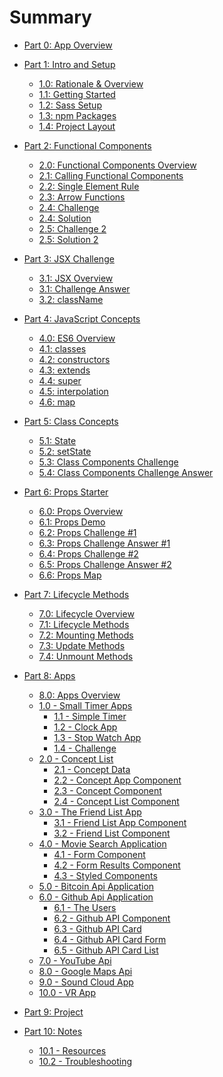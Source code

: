 # Summary
* [Part 0: App Overview](README.md)

* [Part 1: Intro and Setup]()
    * [1.0: Rationale & Overview](site/1.0-ReactRationale.md)
    * [1.1: Getting Started](site/1.1-GettingStarted.md)
    * [1.2: Sass Setup](site/1.2-Sass-Setup.md)
    * [1.3: npm Packages](site/1.3-npm-packages.md)
    * [1.4: Project Layout](site/1.4-Project-Layout.md)

* [Part 2: Functional Components]()
    * [2.0: Functional Components Overview](concepts/2-Functional-Components/2.0-Functional-Components.md)
    * [2.1: Calling Functional Components](concepts/2-Functional-Components/2.1-Functional-Component-Calling.md)
    * [2.2: Single Element Rule](concepts/2-Functional-Components/2.2-Functional-Component-Single-Element-Rule.md)
    * [2.3: Arrow Functions](concepts/2-Functional-Components/2.3-Functional-Component-Arrow-Functions.md)
    * [2.4: Challenge](concepts/2-Functional-Components/2.4-Functional-Component-Challenge.md)
    * [2.4: Solution](concepts/2-Functional-Components/2.4-Functional-Component-ChallengeAnswer.md)
    * [2.5: Challenge 2](concepts/2-Functional-Components/2.5-Functional-Component-Challenge2.md)
    * [2.5: Solution 2](concepts/2-Functional-Components/2.5-Functional-Component-Challenge2Answer.md)

* [Part 3: JSX Challenge]()
    * [3.1: JSX Overview](concepts/3-JSX/3.0-JSX-Challenge.md)
    * [3.1: Challenge Answer](concepts/3-JSX/3.1-JSX-Challenge-Answer.md)
    * [3.2: className](concepts/3-JSX/3.2-JSX-className.md)

* [Part 4: JavaScript Concepts]()
    * [4.0: ES6 Overview](concepts/4-JavaScript-Concepts/4.0-Class-Components.md)
    * [4.1: classes](concepts/4-JavaScript-Concepts/4.1-ES6-Classes.md)
    * [4.2: constructors](concepts/4-JavaScript-Concepts/4.2-constructors.md)
    * [4.3: extends](concepts/4-JavaScript-Concepts/4.3-extends.md)
    * [4.4: super](concepts/4-JavaScript-Concepts/4.4-super.md)
    * [4.5: interpolation](concepts/4-JavaScript-Concepts/4.5-interpolation.md)
    * [4.6: map](concepts/4-JavaScript-Concepts/4.6-map.md)

* [Part 5: Class Concepts]()
    * [5.1: State](concepts/4-ClassComponents/1.1-ClassComponent_State_Simple.md)
    * [5.2: setState](concepts/4-ClassComponents/1.2-ClassComponent_setState_Counter.md)
    * [5.3: Class Components Challenge](concepts/4-ClassComponents/1.3-ClassComponent_State_Challenge.md)
    * [5.4: Class Components Challenge Answer](concepts/4-ClassComponents/1.3-ClassComponent_State_Challenge_Answer.md)

* [Part 6: Props Starter]()
    * [6.0: Props Overview](concepts/5-props/6.0-props_starter.md)
    * [6.1: Props Demo](concepts/5-props/6.1-props_demo.md)
    * [6.2: Props Challenge #1](concepts/5-props/6.2-props-challenge.md)
    * [6.3: Props Challenge Answer #1](concepts/5-props/6.3-props-challenge-answer.md)
    * [6.4: Props Challenge #2](concepts/5-props/6.4-props-challenge-2.md)
    * [6.5: Props Challenge Answer #2](concepts/5-props/6.5-props-challenge-answer-2.md)
    * [6.6: Props Map](concepts/5-props/6.6-props-map.md)

* [Part 7: Lifecycle Methods]()
    * [7.0: Lifecycle Overview](concepts/6-Lifecycle/6.0-lifecycle-methods-overview.md)
    * [7.1: Lifecycle Methods](concepts/6-Lifecycle/6.1-lifecycle-methods.md)
    * [7.2: Mounting Methods](concepts/6-Lifecycle/6.2-birth-methods.md)
    * [7.3: Update Methods](concepts/6-Lifecycle/6.3-update-methods.md)
    * [7.4: Unmount Methods](concepts/6-Lifecycle/6.4-unmount-methods.md)

* [Part 8: Apps]()
    * [8.0: Apps Overview](apps/0.0-apps.md)
    * [1.0 - Small Timer Apps](apps/01-timer-apps/1.0-timer-apps.md)
        * [1.1 - Simple Timer](apps/01-timer-apps/1.1-simple-timer.md)
        * [1.2 - Clock App ](apps/01-timer-apps/1.2-clock-app.md)
        * [1.3 - Stop Watch App ](apps/01-timer-apps/1.3-stop-watch-app.md)
        * [1.4 - Challenge ](apps/01-timer-apps/1.4-timer-challenge.md)
    * [2.0 - Concept List ](apps/02-concept-list/2.0-concept-list-app.md)
        * [2.1 - Concept Data](apps/02-concept-list/2.1-concepts-data.md)
        * [2.2 - Concept App Component](apps/02-concept-list/2.2-concept-list-app.md)
        * [2.3 - Concept Component](apps/02-concept-list/2.3-concept.md)
        * [2.4 - Concept List Component](apps/02-concept-list/2.4-concept-list.md)
    * [3.0 - The Friend List App ](apps/03-friendlist-app/3.0-friend-list.md)
        * [3.1 - Friend List App Component](apps/03-friendlist-app/3.1-friend-list-app.md)
        * [3.2 - Friend List Component](apps/03-friendlist-app/3.2-friend-list.md)
    * [4.0 - Movie Search Application ](apps/4.0-movie-search-app.md)
        * [4.1 - Form Component ](apps/4.1-movie-form.md)
        * [4.2 - Form Results Component ](apps/4.2-movie-form-results.md)
        * [4.3 - Styled Components ](apps/4.3-movie-styled-components.md)
    * [5.0 - Bitcoin Api Application ](apps\5.0-bitcoin-api-app.md)
    * [6.0 - Github Api Application](apps\6.0-github-api-app.md)
        * [6.1 - The Users](apps\6.1-github-api-users.md)
        * [6.2 - Github API Component](apps\6.2-github-api-githubapp.md)
        * [6.3 - Github API Card](apps\6.3-github-api-card.md)
        * [6.4 - Github API Card Form](apps\6.4-github-api-cardform.md)
        * [6.5 - Github API Card List](apps\6.5-github-api-cardlist.md)
    * [7.0 - YouTube Api ](apps/7.0-youtube-api-app.md)
    * [8.0 - Google Maps Api](apps/8.0-google-maps-api.md)
    * [9.0 - Sound Cloud App](apps/9.0-music-app.md)
    * [10.0 - VR App](apps/10.0-VR-app.md)

* [Part 9: Project]()

* [Part 10: Notes]()
   * [10.1 - Resources](99-Resources.md)
   * [10.2 - Troubleshooting](99-ErrorHandling.md)